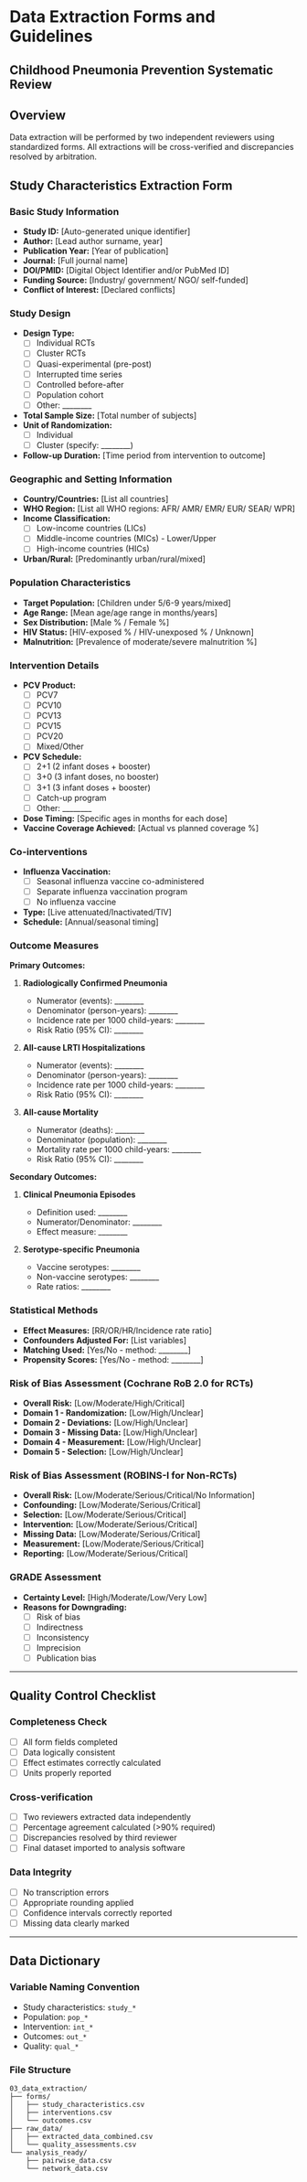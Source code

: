 # Data Extraction Forms and Guidelines
## Childhood Pneumonia Prevention Systematic Review

## Overview
Data extraction will be performed by two independent reviewers using standardized forms. All extractions will be cross-verified and discrepancies resolved by arbitration.

## Study Characteristics Extraction Form

### Basic Study Information
- **Study ID:** [Auto-generated unique identifier]
- **Author:** [Lead author surname, year]
- **Publication Year:** [Year of publication]
- **Journal:** [Full journal name]
- **DOI/PMID:** [Digital Object Identifier and/or PubMed ID]
- **Funding Source:** [Industry/ government/ NGO/ self-funded]
- **Conflict of Interest:** [Declared conflicts]

### Study Design
- **Design Type:**
  - [ ] Individual RCTs
  - [ ] Cluster RCTs
  - [ ] Quasi-experimental (pre-post)
  - [ ] Interrupted time series
  - [ ] Controlled before-after
  - [ ] Population cohort
  - [ ] Other: ________
- **Total Sample Size:** [Total number of subjects]
- **Unit of Randomization:**
  - [ ] Individual
  - [ ] Cluster (specify: ________)
- **Follow-up Duration:** [Time period from intervention to outcome]

### Geographic and Setting Information
- **Country/Countries:** [List all countries]
- **WHO Region:** [List all WHO regions: AFR/ AMR/ EMR/ EUR/ SEAR/ WPR]
- **Income Classification:**
  - [ ] Low-income countries (LICs)
  - [ ] Middle-income countries (MICs) - Lower/Upper
  - [ ] High-income countries (HICs)
- **Urban/Rural:** [Predominantly urban/rural/mixed]

### Population Characteristics
- **Target Population:** [Children under 5/6-9 years/mixed]
- **Age Range:** [Mean age/age range in months/years]
- **Sex Distribution:** [Male % / Female %]
- **HIV Status:** [HIV-exposed % / HIV-unexposed % / Unknown]
- **Malnutrition:** [Prevalence of moderate/severe malnutrition %]

### Intervention Details
- **PCV Product:**
  - [ ] PCV7
  - [ ] PCV10
  - [ ] PCV13
  - [ ] PCV15
  - [ ] PCV20
  - [ ] Mixed/Other
- **PCV Schedule:**
  - [ ] 2+1 (2 infant doses + booster)
  - [ ] 3+0 (3 infant doses, no booster)
  - [ ] 3+1 (3 infant doses + booster)
  - [ ] Catch-up program
  - [ ] Other: ________
- **Dose Timing:** [Specific ages in months for each dose]
- **Vaccine Coverage Achieved:** [Actual vs planned coverage %]

### Co-interventions
- **Influenza Vaccination:**
  - [ ] Seasonal influenza vaccine co-administered
  - [ ] Separate influenza vaccination program
  - [ ] No influenza vaccine
- **Type:** [Live attenuated/Inactivated/TIV]
- **Schedule:** [Annual/seasonal timing]

### Outcome Measures
**Primary Outcomes:**
1. **Radiologically Confirmed Pneumonia**
   - Numerator (events): ________
   - Denominator (person-years): ________
   - Incidence rate per 1000 child-years: ________
   - Risk Ratio (95% CI): ________

2. **All-cause LRTI Hospitalizations**
   - Numerator (events): ________
   - Denominator (person-years): ________
   - Incidence rate per 1000 child-years: ________
   - Risk Ratio (95% CI): ________

3. **All-cause Mortality**
   - Numerator (deaths): ________
   - Denominator (population): ________
   - Mortality rate per 1000 child-years: ________
   - Risk Ratio (95% CI): ________

**Secondary Outcomes:**
1. **Clinical Pneumonia Episodes**
   - Definition used: ________
   - Numerator/Denominator: ________
   - Effect measure: ________

2. **Serotype-specific Pneumonia**
   - Vaccine serotypes: ________
   - Non-vaccine serotypes: ________
   - Rate ratios: ________

### Statistical Methods
- **Effect Measures:** [RR/OR/HR/Incidence rate ratio]
- **Confounders Adjusted For:** [List variables]
- **Matching Used:** [Yes/No - method: ________]
- **Propensity Scores:** [Yes/No - method: ________]

### Risk of Bias Assessment (Cochrane RoB 2.0 for RCTs)
- **Overall Risk:** [Low/Moderate/High/Critical]
- **Domain 1 - Randomization:** [Low/High/Unclear]
- **Domain 2 - Deviations:** [Low/High/Unclear]
- **Domain 3 - Missing Data:** [Low/High/Unclear]
- **Domain 4 - Measurement:** [Low/High/Unclear]
- **Domain 5 - Selection:** [Low/High/Unclear]

### Risk of Bias Assessment (ROBINS-I for Non-RCTs)
- **Overall Risk:** [Low/Moderate/Serious/Critical/No Information]
- **Confounding:** [Low/Moderate/Serious/Critical]
- **Selection:** [Low/Moderate/Serious/Critical]
- **Intervention:** [Low/Moderate/Serious/Critical]
- **Missing Data:** [Low/Moderate/Serious/Critical]
- **Measurement:** [Low/Moderate/Serious/Critical]
- **Reporting:** [Low/Moderate/Serious/Critical]

### GRADE Assessment
- **Certainty Level:** [High/Moderate/Low/Very Low]
- **Reasons for Downgrading:**
  - [ ] Risk of bias
  - [ ] Indirectness
  - [ ] Inconsistency
  - [ ] Imprecision
  - [ ] Publication bias

---

## Quality Control Checklist

### Completeness Check
- [ ] All form fields completed
- [ ] Data logically consistent
- [ ] Effect estimates correctly calculated
- [ ] Units properly reported

### Cross-verification
- [ ] Two reviewers extracted data independently
- [ ] Percentage agreement calculated (>90% required)
- [ ] Discrepancies resolved by third reviewer
- [ ] Final dataset imported to analysis software

### Data Integrity
- [ ] No transcription errors
- [ ] Appropriate rounding applied
- [ ] Confidence intervals correctly reported
- [ ] Missing data clearly marked

---

## Data Dictionary

### Variable Naming Convention
- Study characteristics: `study_*`
- Population: `pop_*`
- Intervention: `int_*`
- Outcomes: `out_*`
- Quality: `qual_*`

### File Structure
```
03_data_extraction/
├── forms/
│   ├── study_characteristics.csv
│   ├── interventions.csv
│   └── outcomes.csv
├── raw_data/
│   ├── extracted_data_combined.csv
│   └── quality_assessments.csv
└── analysis_ready/
    ├── pairwise_data.csv
    └── network_data.csv
